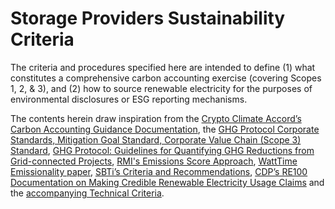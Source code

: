 # Storage Providers Sustainability Criteria

The criteria and procedures specified here are intended to define (1) what constitutes a comprehensive carbon accounting exercise (covering Scopes 1, 2, & 3), and (2) how to source renewable electricity for the purposes of environmental disclosures or ESG reporting mechanisms.

The contents herein draw inspiration from the [Crypto Climate Accord’s Carbon Accounting Guidance Documentation](https://cryptoclimate.org/wp-content/uploads/2021/12/RMI-CIP-CCA-Guidance-Documentation-Dec15.pdf), the [GHG Protocol Corporate Standards, Mitigation Goal Standard, Corporate Value Chain (Scope 3) Standard](https://ghgprotocol.org/standards), [GHG Protocol: Guidelines for Quantifying GHG Reductions from Grid-connected Projects](https://wriorg.s3.amazonaws.com/s3fs-public/pdf/ghgprotocol-electricity.pdf), [RMI's Emissions Score Approach](https://www.energyweb.org/wp-content/uploads/2022/05/Renewable-Energy-Emissions-Score-Approach\_Final.pdf), [WattTime Emissionality paper](https://energyathaas.files.wordpress.com/2019/04/acdb3-00main.pdf), [SBTi’s Criteria and Recommendations](https://sciencebasedtargets.org/resources/files/SBTi-criteria.pdf), [CDP’s RE100 Documentation on Making Credible Renewable Electricity Usage Claims](https://www.there100.org/sites/re100/files/2020-09/RE100%20Making%20Credible%20Claims.pdf) and the [accompanying Technical Criteria](https://www.there100.org/sites/re100/files/2021-03/RE100%20Technical%20criteria%20\_for%20website\_final.pdf).
